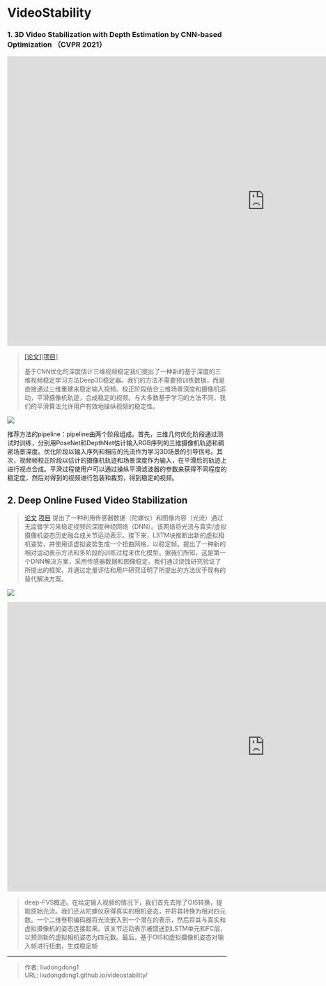 # VideoStability


### 1. 3D Video Stabilization with Depth Estimation by CNN-based Optimization （CVPR 2021）

<iframe width="1182" height="665" src="https://www.youtube.com/embed/pMluFVA7NDQ" title="YouTube video player" frameborder="0" allow="accelerometer; autoplay; clipboard-write; encrypted-media; gyroscope; picture-in-picture" allowfullscreen></iframe>

> [[论文]](https://drive.google.com/file/d/1vTalKtMz2VEowUg0Cb7nW3pzQhUWDCLA/view?usp=sharing)[[项目](https://yaochih.github.io/deep3d-stabilizer.io/)] 
>
> 基于CNN优化的深度估计三维视频稳定我们提出了一种新的基于深度的三维视频稳定学习方法Deep3D稳定器。我们的方法不需要预训练数据，而是直接通过三维重建来稳定输入视频。校正阶段结合三维场景深度和摄像机运动，平滑摄像机轨迹，合成稳定的视频。与大多数基于学习的方法不同，我们的平滑算法允许用户有效地操纵视频的稳定性。

![](https://gitee.com/github-25970295/blogpictureV2/raw/master/image-20210528095408041.png)

推荐方法的pipeline：pipeline由两个阶段组成。首先，三维几何优化阶段通过测试时训练，分别用PoseNet和DepthNet估计输入RGB序列的三维摄像机轨迹和稠密场景深度。优化阶段以输入序列和相应的光流作为学习3D场景的引导信号。其次，视频帧校正阶段以估计的摄像机轨迹和场景深度作为输入，在平滑后的轨迹上进行视点合成。平滑过程使用户可以通过操纵平滑滤波器的参数来获得不同程度的稳定度，然后对得到的视频进行包装和裁剪，得到稳定的视频。

## 2. Deep Online Fused Video Stabilization

> [论文](https://arxiv.org/pdf/2102.01279.pdf) [项目](https://zhmeishi.github.io/dvs/)  提出了一种利用传感器数据（陀螺仪）和图像内容（光流）通过无监督学习来稳定视频的深度神经网络（DNN）。该网络将光流与真实/虚拟摄像机姿态历史融合成关节运动表示。接下来，LSTM块推断出新的虚拟相机姿势，并使用该虚拟姿势生成一个扭曲网格，以稳定帧。提出了一种新的相对运动表示方法和多阶段的训练过程来优化模型。据我们所知，这是第一个DNN解决方案，采用传感器数据和图像稳定。我们通过烧蚀研究验证了所提出的框架，并通过定量评估和用户研究证明了所提出的方法优于现有的替代解决方案。

![](https://gitee.com/github-25970295/blogpictureV2/raw/master/image-20210528095802371.png)

<iframe width="1182" height="665" src="https://www.youtube.com/embed/LF_JVdUFIw8" title="YouTube video player" frameborder="0" allow="accelerometer; autoplay; clipboard-write; encrypted-media; gyroscope; picture-in-picture" allowfullscreen></iframe>

> deep-FVS概述。在给定输入视频的情况下，我们首先去除了OIS转换，提取原始光流。我们还从陀螺仪获得真实的相机姿态，并将其转换为相对四元数。一个二维卷积编码器将光流嵌入到一个潜在的表示，然后将其与真实和虚拟摄像机的姿态连接起来。该关节运动表示被馈送到LSTM单元和FC层，以预测新的虚拟相机姿态为四元数。最后，基于OIS和虚拟摄像机姿态对输入帧进行扭曲，生成稳定帧



---

> 作者: liudongdong1  
> URL: liudongdong1.github.io/videostability/  

